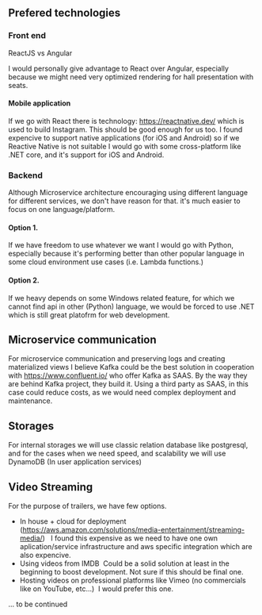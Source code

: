 ## Prefered technologies

### Front end
ReactJS vs Angular

I would personally give advantage to React over Angular, especially because we might need very optimized rendering for hall presentation with seats.

#### Mobile application 
If we go with React there is technology: https://reactnative.dev/ which is used to build Instagram. This should be good enough for us too.
I found expencive to support native applications (for iOS and Android) so if we Reactive Native is not suitable I would go with some cross-platform like .NET core, and it's support for iOS and Android.

### Backend
Although Microservice architecture encouraging using different language for different services, we don't have reason for that. 
it's much easier to focus on one language/platform. 

#### Option 1.
If we have freedom to use whatever we want I would go with Python, especially because it's performing better than other popular language in some cloud environment use cases (i.e. Lambda functions.)

#### Option 2.
If we heavy depends on some Windows related feature, for which we cannot find api in other (Python) language, we would be forced to use .NET which is still great platofrm for web development. 

## Microservice communication 
For microservice communication and preserving logs and creating materialized views I believe Kafka could be the best solution in cooperation with https://www.confluent.io/ who offer Kafka as SAAS. By the way they are behind Kafka project, they build it.
Using a third party as SAAS, in this case could reduce costs, as we would need complex deployment and maintenance. 

## Storages
For internal storages we will use classic relation database like postgresql, and for the cases when we need speed, and scalability we will use DynamoDB (In user application services)

## Video Streaming
For the purpose of trailers, we have few options. 
- In house + cloud for deployment (https://aws.amazon.com/solutions/media-entertainment/streaming-media/)
  I found this expensive as we need to have one own aplication/service infrastructure and aws specific integration which are also expencive. 
- Using videos from IMDB  Could be a solid solution at least in the beginning to boost development. Not sure if this should be final one.
- Hosting videos on professional platforms like Vimeo (no commercials like on YouTube, etc...)  I would prefer this one.

... to be continued
